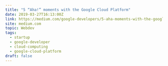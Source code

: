 ```yaml
---
title: "5 “Aha!” moments with the Google Cloud Platform"
date: 2019-03-27T16:13:00Z
link: https://medium.com/google-developers/5-aha-moments-with-the-google-cloud-platform-14b44b7ecdc3?source=rss----2e5ce7f173a5---4
site: medium.com
topic: Webdev
tags:
  - startup
  - google-developer
  - cloud-computing
  - google-cloud-platform
draft: false
---
```

